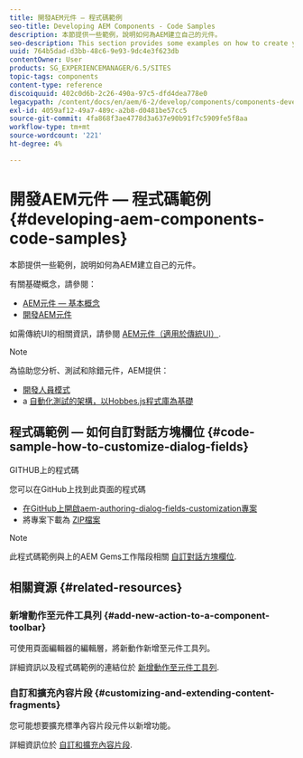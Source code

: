 ```yaml
---
title: 開發AEM元件 — 程式碼範例
seo-title: Developing AEM Components - Code Samples
description: 本節提供一些範例，說明如何為AEM建立自己的元件。
seo-description: This section provides some examples on how to create your own components for AEM.
uuid: 764b5dad-d3bb-48c6-9e93-9dc4e3f623db
contentOwner: User
products: SG_EXPERIENCEMANAGER/6.5/SITES
topic-tags: components
content-type: reference
discoiquuid: 402c0d6b-2c26-490a-97c5-dfd4dea778e0
legacypath: /content/docs/en/aem/6-2/develop/components/components-develop
exl-id: 4059af12-49a7-489c-a2b8-d0481be57cc5
source-git-commit: 4fa868f3ae4778d3a637e90b91f7c5909fe5f8aa
workflow-type: tm+mt
source-wordcount: '221'
ht-degree: 4%

---
```


# 開發AEM元件 — 程式碼範例{#developing-aem-components-code-samples}

本節提供一些範例，說明如何為AEM建立自己的元件。

有關基礎概念，請參閱：

* [AEM元件 — 基本概念](/help/sites-developing/components-basics.md)
* [開發AEM元件](/help/sites-developing/developing-components.md)

如需傳統UI的相關資訊，請參閱 [AEM元件（適用於傳統UI）](/help/sites-developing/developing-components-classic.md).

>[!NOTE]
>
>為協助您分析、測試和除錯元件，AEM提供：
>
>* [開發人員模式](/help/sites-developing/developer-mode.md)
>* a [自動化測試的架構，以Hobbes.js程式庫為基礎](/help/sites-developing/hobbes.md)
>


## 程式碼範例 — 如何自訂對話方塊欄位 {#code-sample-how-to-customize-dialog-fields}

GITHUB上的程式碼

您可以在GitHub上找到此頁面的程式碼

* [在GitHub上開啟aem-authoring-dialog-fields-customization專案](https://github.com/Adobe-Marketing-Cloud/aem-authoring-dialog-fields-customization)
* 將專案下載為 [ZIP檔案](https://codeload.github.com/Adobe-Marketing-Cloud/aem-authoring-dialog-fields-customization/zip/refs/heads/master)

>[!NOTE]
>
>此程式碼範例與上的AEM Gems工作階段相關 [自訂對話方塊欄位](https://experienceleague.adobe.com/docs/experience-manager-gems-events/gems/gems2015/aem-customizing-dialog-fields-in-touch-ui.html?lang=en).

## 相關資源 {#related-resources}

### 新增動作至元件工具列 {#add-new-action-to-a-component-toolbar}

可使用頁面編輯器的編輯層，將新動作新增至元件工具列。

詳細資訊以及程式碼範例的連結位於 [新增動作至元件工具列](/help/sites-developing/customizing-page-authoring-touch.md#add-new-action-to-a-component-toolbar).

### 自訂和擴充內容片段 {#customizing-and-extending-content-fragments}

您可能想要擴充標準內容片段元件以新增功能。

詳細資訊位於 [自訂和擴充內容片段](/help/sites-developing/customizing-content-fragments.md).
